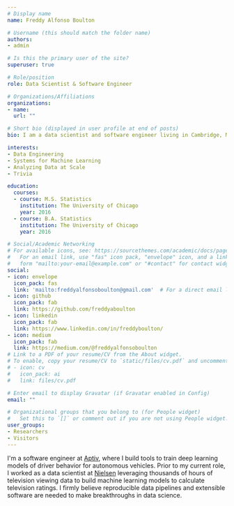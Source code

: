 ```yaml
---
# Display name
name: Freddy Alfonso Boulton

# Username (this should match the folder name)
authors:
- admin

# Is this the primary user of the site?
superuser: true

# Role/position
role: Data Scientist & Software Engineer

# Organizations/Affiliations
organizations:
- name:
  url: ""

# Short bio (displayed in user profile at end of posts)
bio: I am a data scientist and software engineer living in Cambridge, MA.

interests:
- Data Engineering
- Systems for Machine Learning
- Analyzing Data at Scale
- Trivia

education:
  courses:
  - course: M.S. Statistics
    institution: The University of Chicago
    year: 2016
  - course: B.A. Statistics
    institution: The University of Chicago
    year: 2016

# Social/Academic Networking
# For available icons, see: https://sourcethemes.com/academic/docs/page-builder/#icons
#   For an email link, use "fas" icon pack, "envelope" icon, and a link in the
#   form "mailto:your-email@example.com" or "#contact" for contact widget.
social:
- icon: envelope
  icon_pack: fas
  link: 'mailto:freddyalfonsoboulton@gmail.com'  # For a direct email link, use "mailto:test@example.org".
- icon: github
  icon_pack: fab
  link: https://github.com/freddyaboulton
- icon: linkedin
  icon_pack: fab
  link: https://www.linkedin.com/in/freddyboulton/
- icon: medium
  icon_pack: fab
  link: https://medium.com/@freddyalfonsoboulton
# Link to a PDF of your resume/CV from the About widget.
# To enable, copy your resume/CV to `static/files/cv.pdf` and uncomment the lines below.
# - icon: cv
#   icon_pack: ai
#   link: files/cv.pdf

# Enter email to display Gravatar (if Gravatar enabled in Config)
email: ""

# Organizational groups that you belong to (for People widget)
#   Set this to `[]` or comment out if you are not using People widget.
user_groups:
- Researchers
- Visitors
---
```


I'm a software engineer at [Aptiv](https://www.aptiv.com/autonomous-mobility), where I build tools to train deep learning models of driver behavior for autonomous vehicles. Prior to my current role, I worked as a data scientist at [Nielsen](https://www.nielsen.com/us/en/) leveraging thousands of hours of television viewing data to build machine learning models to calculate television ratings. I firmly believe reproducible data pipelines and extensible software are needed to make breakthroughs in data science. 

